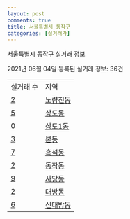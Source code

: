 ```yaml
---
layout: post
comments: true
title: 서울특별시 동작구
categories: [실거래가]
---
```


서울특별시 동작구 실거래 정보

2021년 06월 04일 등록된 실거래 정보: 36건


<table>
  <tr>
    <td>실거래 수</td>
    <td>지역</td>
  </tr>

  
  <tr>
    <td><a href="1159010100.html">2</a></td>
    <td><a href="1159010100.html">노량진동</a></td>
  </tr>
    

  <tr>
    <td><a href="1159010200.html">5</a></td>
    <td><a href="1159010200.html">상도동</a></td>
  </tr>
    

  <tr>
    <td><a href="1159010300.html">0</a></td>
    <td><a href="1159010300.html">상도1동</a></td>
  </tr>
    

  <tr>
    <td><a href="1159010400.html">3</a></td>
    <td><a href="1159010400.html">본동</a></td>
  </tr>
    

  <tr>
    <td><a href="1159010500.html">7</a></td>
    <td><a href="1159010500.html">흑석동</a></td>
  </tr>
    

  <tr>
    <td><a href="1159010600.html">2</a></td>
    <td><a href="1159010600.html">동작동</a></td>
  </tr>
    

  <tr>
    <td><a href="1159010700.html">9</a></td>
    <td><a href="1159010700.html">사당동</a></td>
  </tr>
    

  <tr>
    <td><a href="1159010800.html">2</a></td>
    <td><a href="1159010800.html">대방동</a></td>
  </tr>
    

  <tr>
    <td><a href="1159010900.html">6</a></td>
    <td><a href="1159010900.html">신대방동</a></td>
  </tr>
    


</table>
    